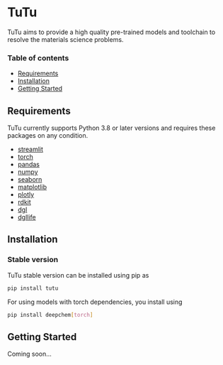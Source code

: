 # TuTu

TuTu aims to provide a high quality pre-trained models and toolchain
to resolve the materials science problems.

### Table of contents

- [Requirements](#requirements)
- [Installation](#installation)
- [Getting Started](#getting-started)

## Requirements

TuTu currently supports Python 3.8 or later versions and requires these packages on any condition.

- [streamlit](https://streamlit.io/)
- [torch](https://pytorch.org/)
- [pandas](https://pypi.org/project/pandas/)
- [numpy](https://numpy.org/)
- [seaborn](https://seaborn.pydata.org/)
- [matplotlib](https://matplotlib.org/)
- [plotly](https://plotly.com/)
- [rdkit](https://www.rdkit.org/)
- [dgl](https://www.dgl.ai/)
- [dgllife](https://github.com/awslabs/dgl-lifesci#installation)

## Installation

### Stable version

TuTu stable version can be installed using pip as 

```bash
pip install tutu
```

For using models with torch dependencies, you install using

```bash
pip install deepchem[torch]
```

## Getting Started

Coming soon...